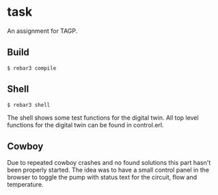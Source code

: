 task
=====

An assignment for TAGP.

Build
-----

    $ rebar3 compile

Shell
-----

    $ rebar3 shell

The shell shows some test functions for the digital twin.
All top level functions for the digital twin can be found in control.erl.

Cowboy
-----

Due to repeated cowboy crashes and no found solutions this part hasn't been properly started.
The idea was to have a small control panel in the browser to toggle the pump with status text for the circuit, flow and temperature. 